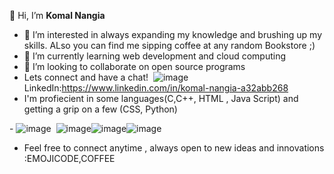 👋 Hi, I’m **Komal Nangia**
- 👀 I’m interested in always expanding my knowledge and brushing up my skills. ALso you can find me sipping coffee at any random Bookstore ;)
- 🌱 I’m currently learning web development and cloud computing
- 💞️ I’m looking to collaborate on open source programs
- Lets connect and have a chat!
 <img> ![image](https://github.com/Komal-N19/Komal-N19/assets/133215753/565f50d5-8778-48b5-b2ef-45fec22851ec)
LinkedIn:https://www.linkedin.com/in/komal-nangia-a32abb268
- I'm profiecient in some languages(C,C++, HTML , Java Script) and getting a grip on a few (CSS, Python)

-<img> ![image](https://github.com/Komal-N19/Komal-N19/assets/133215753/5c8c90f6-ca12-44f4-936f-ed5aab09a086) <img> ![image](https://github.com/Komal-N19/Komal-N19/assets/133215753/2fdf511f-2ed2-4ae3-9415-04bf959966f5)<img>![image](https://github.com/Komal-N19/Komal-N19/assets/133215753/6a54fc65-af64-4fb9-a262-313d2c20824c)<img>![image](https://github.com/Komal-N19/Komal-N19/assets/133215753/f05f0a17-6b20-4893-9784-bd0591e5bd32)
- Feel free to connect anytime , always open to new ideas and innovations :EMOJICODE,COFFEE





<!---
Komal-N19/Komal-N19 is a ✨ special ✨ repository because its `README.md` (this file) appears on your GitHub profile.
You can click the Preview link to take a look at your changes.
--->
